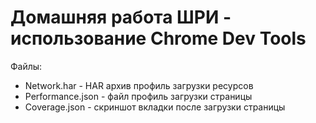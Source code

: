 #  Домашняя работа ШРИ - использование Chrome Dev Tools
Файлы:
- Network.har - HAR архив профиль загрузки ресурсов 
- Performance.json - файл профиль загрузки страницы
- Coverage.json - скриншот вкладки после загрузки страницы
